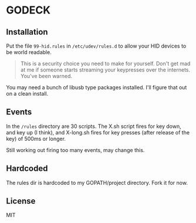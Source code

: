 # GODECK

## Installation

Put the file `99-hid.rules` in `/etc/udev/rules.d` to allow your HID devices to be world readable.

> This is a security choice you need to make for yourself.  Don't get mad at me if someone starts streaming your keypresses over the internets.  You've been warned.

You may need a bunch of libusb type packages installed.  I'll figure that out on a clean install.

## Events
In the `/rules` directory are 30 scripts.  The X.sh script fires for key down, and key up (I think), and X-long.sh fires for key presses (after release of the key) of 500ms or longer.

Still working out firing too many events, may change this.

## Hardcoded
The rules dir is hardcoded to my GOPATH/project directory.  Fork it for now.

## License 
MIT

